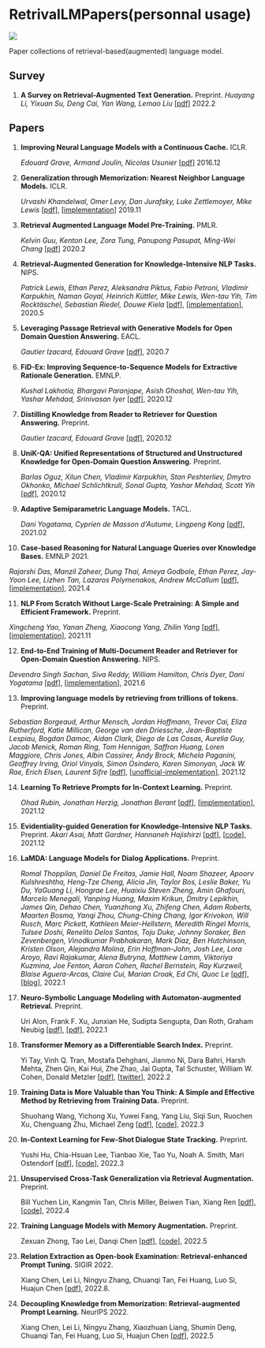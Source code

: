 # RetrivalLMPapers(personnal usage)

![](https://img.shields.io/github/last-commit/Timothyxxx/RetrivalLMPapers?color=green)

Paper collections of retrieval-based(augmented) language model.

## Survey
1. **A Survey on Retrieval-Augmented Text Generation.** Preprint.
  *Huayang Li, Yixuan Su, Deng Cai, Yan Wang, Lemao Liu*  [[pdf](https://arxiv.org/abs/2202.01110)] 2022.2

## Papers

1. **Improving Neural Language Models with a Continuous Cache.** ICLR.

   *Edouard Grave, Armand Joulin, Nicolas Usunier*  [[pdf](https://arxiv.org/abs/1612.04426)] 2016.12

2. **Generalization through Memorization: Nearest Neighbor Language Models.** ICLR.
   
   *Urvashi Khandelwal, Omer Levy, Dan Jurafsky, Luke Zettlemoyer, Mike Lewis*  [[pdf](https://arxiv.org/abs/1911.00172)], [[implementation](https://github.com/urvashik/knnlm2019.11)] 2019.11

3. **Retrieval Augmented Language Model Pre-Training.** PMLR.
   
   *Kelvin Guu, Kenton Lee, Zora Tung, Panupong Pasupat, Ming-Wei Chang*  [[pdf](https://arxiv.org/abs/2002.08909)] 2020.2

4. **Retrieval-Augmented Generation for Knowledge-Intensive NLP Tasks.** NIPS.
   
   *Patrick Lewis, Ethan Perez, Aleksandra Piktus, Fabio Petroni, Vladimir Karpukhin, Naman Goyal, Heinrich Küttler, Mike Lewis, Wen-tau Yih, Tim Rocktäschel, Sebastian Riedel, Douwe Kiela*  [[pdf](https://arxiv.org/abs/2005.11401)], [[implementation](https://github.com/huggingface/transformers/blob/master/examples/rag/)], 2020.5

5. **Leveraging Passage Retrieval with Generative Models for Open Domain Question Answering.** EACL.
   
   *Gautier Izacard, Edouard Grave*  [[pdf](https://arxiv.org/abs/2007.01282)], 2020.7

6. **FiD-Ex: Improving Sequence-to-Sequence Models for Extractive Rationale Generation.** EMNLP.
   
   *Kushal Lakhotia, Bhargavi Paranjape, Asish Ghoshal, Wen-tau Yih, Yashar Mehdad, Srinivasan Iyer*  [[pdf](https://arxiv.org/abs/2012.15482)], 2020.12

7. **Distilling Knowledge from Reader to Retriever for Question Answering.** Preprint.
   
   *Gautier Izacard, Edouard Grave*  [[pdf](https://arxiv.org/abs/2012.04584)], 2020.12

8. **UniK-QA: Unified Representations of Structured and Unstructured Knowledge for Open-Domain Question Answering.** Preprint.
   
   *Barlas Oguz, Xilun Chen, Vladimir Karpukhin, Stan Peshterliev, Dmytro Okhonko, Michael Schlichtkrull, Sonal Gupta, Yashar Mehdad, Scott Yih*  [[pdf](https://arxiv.org/abs/2012.14610)], 2020.12
   
9. **Adaptive Semiparametric Language Models.** TACL.
   
   *Dani Yogatama, Cyprien de Masson d'Autume, Lingpeng Kong*  [[pdf](https://arxiv.org/abs/2102.02557)], 2021.02

10. **Case-based Reasoning for Natural Language Queries over Knowledge Bases.** EMNLP 2021.
   
   *Rajarshi Das, Manzil Zaheer, Dung Thai, Ameya Godbole, Ethan Perez, Jay-Yoon Lee, Lizhen Tan, Lazaros Polymenakos, Andrew McCallum*  [[pdf](https://arxiv.org/abs/2104.08762)], [[implementation](https://github.com/yaoxingcheng/TLM)], 2021.4

11. **NLP From Scratch Without Large-Scale Pretraining: A Simple and Efficient Framework.** Preprint.
   
   *Xingcheng Yao, Yanan Zheng, Xiaocong Yang, Zhilin Yang*  [[pdf](https://arxiv.org/abs/2111.04130)], [[implementation](https://github.com/yaoxingcheng/TLM)], 2021.11

12. **End-to-End Training of Multi-Document Reader and Retriever for Open-Domain Question Answering.** NIPS.
   
   *Devendra Singh Sachan, Siva Reddy, William Hamilton, Chris Dyer, Dani Yogatama*  [[pdf](https://arxiv.org/abs/2106.05346)], [[implementation](https://github.com/DevSinghSachan/emdr2)], 2021.6

13. **Improving language models by retrieving from trillions of tokens.** Preprint.
   
   *Sebastian Borgeaud, Arthur Mensch, Jordan Hoffmann, Trevor Cai, Eliza Rutherford, Katie Millican, George van den Driessche, Jean-Baptiste Lespiau, Bogdan Damoc, Aidan Clark, Diego de Las Casas, Aurelia Guy, Jacob Menick, Roman Ring, Tom Hennigan, Saffron Huang, Loren Maggiore, Chris Jones, Albin Cassirer, Andy Brock, Michela Paganini, Geoffrey Irving, Oriol Vinyals, Simon Osindero, Karen Simonyan, Jack W. Rae, Erich Elsen, Laurent Sifre*  [[pdf](https://arxiv.org/abs/2112.04426)], [[unofficial-implementation](https://github.com/lucidrains/RETRO-pytorch)], 2021.12

14. **Learning To Retrieve Prompts for In-Context Learning.** Preprint.

    *Ohad Rubin, Jonathan Herzig, Jonathan Berant*  [[pdf](https://arxiv.org/abs/2112.08633)], [[implementation](https://github.com/OhadRubin/EPR)], 2021.12

15. **Evidentiality-guided Generation for Knowledge-Intensive NLP Tasks.** Preprint.
    *Akari Asai, Matt Gardner, Hannaneh Hajishirzi*  [[pdf](https://arxiv.org/abs/2112.08688)], [[code](https://github.com/akariasai/evidentiality_qa)], 2021.12

16. **LaMDA: Language Models for Dialog Applications.** Preprint.

    *Romal Thoppilan, Daniel De Freitas, Jamie Hall, Noam Shazeer, Apoorv Kulshreshtha, Heng-Tze Cheng, Alicia Jin, Taylor Bos, Leslie Baker, Yu Du, YaGuang Li, Hongrae Lee, Huaixiu Steven Zheng, Amin Ghafouri, Marcelo Menegali, Yanping Huang, Maxim Krikun, Dmitry Lepikhin, James Qin, Dehao Chen, Yuanzhong Xu, Zhifeng Chen, Adam Roberts, Maarten Bosma, Yanqi Zhou, Chung-Ching Chang, Igor Krivokon, Will Rusch, Marc Pickett, Kathleen Meier-Hellstern, Meredith Ringel Morris, Tulsee Doshi, Renelito Delos Santos, Toju Duke, Johnny Soraker, Ben Zevenbergen, Vinodkumar Prabhakaran, Mark Diaz, Ben Hutchinson, Kristen Olson, Alejandra Molina, Erin Hoffman-John, Josh Lee, Lora Aroyo, Ravi Rajakumar, Alena Butryna, Matthew Lamm, Viktoriya Kuzmina, Joe Fenton, Aaron Cohen, Rachel Bernstein, Ray Kurzweil, Blaise Aguera-Arcas, Claire Cui, Marian Croak, Ed Chi, Quoc Le*  [[pdf](https://arxiv.org/abs/2201.08239)], [[blog](https://ai.googleblog.com/2022/01/lamda-towards-safe-grounded-and-high.html)], 2022.1

17. **Neuro-Symbolic Language Modeling with Automaton-augmented Retrieval.** Preprint.

    Uri Alon, Frank F. Xu, Junxian He, Sudipta Sengupta, Dan Roth, Graham Neubig [[pdf](https://arxiv.org/abs/2202.06991)], [[pdf](https://arxiv.org/abs/2201.12431)], 2022.1

18. **Transformer Memory as a Differentiable Search Index.** Preprint.

    Yi Tay, Vinh Q. Tran, Mostafa Dehghani, Jianmo Ni, Dara Bahri, Harsh Mehta, Zhen Qin, Kai Hui, Zhe Zhao, Jai Gupta, Tal Schuster, William W. Cohen, Donald Metzler [[pdf](https://arxiv.org/abs/2202.06991)], [[twitter](https://twitter.com/YiTayML/status/1494710879429877761)], 2022.2

19. **Training Data is More Valuable than You Think: A Simple and Effective Method by Retrieving from Training Data.** Preprint.

    Shuohang Wang, Yichong Xu, Yuwei Fang, Yang Liu, Siqi Sun, Ruochen Xu, Chenguang Zhu, Michael Zeng [[pdf](https://arxiv.org/abs/2203.08773)], [[code](https://github.com/microsoft/REINA)], 2022.3
    
20. **In-Context Learning for Few-Shot Dialogue State Tracking.** Preprint.

    Yushi Hu, Chia-Hsuan Lee, Tianbao Xie, Tao Yu, Noah A. Smith, Mari Ostendorf [[pdf](https://arxiv.org/abs/2203.08568)], [[code](https://https//github.com/Yushi-Hu/IC-DST)], 2022.3

21. **Unsupervised Cross-Task Generalization via Retrieval Augmentation.** Preprint.

    Bill Yuchen Lin, Kangmin Tan, Chris Miller, Beiwen Tian, Xiang Ren [[pdf](https://arxiv.org/abs/2204.07937)], [[code](https://github.com/INK-USC/ReCross)], 2022.4

22. **Training Language Models with Memory Augmentation.** Preprint.

    Zexuan Zhong, Tao Lei, Danqi Chen [[pdf](https://arxiv.org/abs/2205.12674)], [[code](https://github.com/princeton-nlp/trime)], 2022.5


23. **Relation Extraction as Open-book Examination: Retrieval-enhanced Prompt Tuning.** SIGIR 2022.

    Xiang Chen, Lei Li, Ningyu Zhang, Chuanqi Tan, Fei Huang, Luo Si, Huajun Chen [[pdf](https://arxiv.org/abs/2205.02355)], 2022.8.
    
24. **Decoupling Knowledge from Memorization: Retrieval-augmented Prompt Learning.** NeurIPS 2022.

    Xiang Chen, Lei Li, Ningyu Zhang, Xiaozhuan Liang, Shumin Deng, Chuanqi Tan, Fei Huang, Luo Si, Huajun Chen [[pdf](https://arxiv.org/abs/2205.14704)], 2022.5
